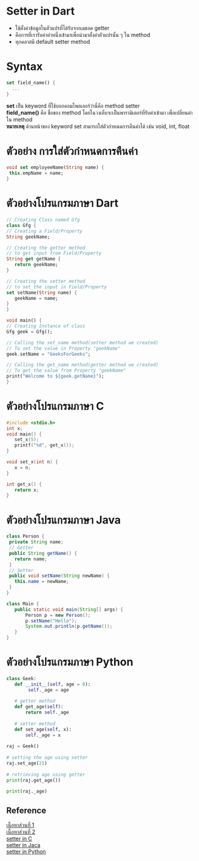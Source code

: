 # Setter in Dart
  - ใช้ตั้งค่าข้อมูลในตัวแปรที่ได้รับจากเมธอด getter
  - คือการที่เรารับค่าค่าหนึ่งเข้ามาเพื่อนำมาตั้งค่าตัวแปรนั้น ๆ ใน method
  - ทุกคลาสมี default setter method
# Syntax
```dart
set field_name() {
  ...
}
```
**set** เป็น keyword ที่ใช้บอกคอมไพลเลอร์ว่านี่คือ method setter <br>
**field_name()** คือ ชื่อของ method โดยในวงเล็บจะเป็นพารามิเตอร์ที่รับค่าเข้ามา เพื่อเปลี่ยนค่าใน method <br>
**หมายเหตุ** ด้านหน้าของ keyword set สามารถใส่ตัวกำหนดการคืนค่าได้ เช่น void, int, float
# ตัวอย่าง การใส่ตัวกำหนดการคืนค่า
 ```dart
void set employeeName(String name) {
  this.empName = name;
}
```
# ตัวอย่างโปรแกรมภาษา Dart
 ```dart
// Creating Class named Gfg
class Gfg {
// Creating a Field/Property
String geekName;

// Creating the getter method
// to get input from Field/Property
String get getName {
	return geekName;
}

// Creating the setter method
// to set the input in Field/Property
set setName(String name) {
	geekName = name;
}
}

void main() {
// Creating Instance of class
Gfg geek = Gfg();

// Calling the set_name method(setter method we created)
// To set the value in Property "geekName"
geek.setName = "GeeksForGeeks";

// Calling the get_name method(getter method we created)
// To get the value from Property "geekName"
print("Welcome to ${geek.getName}");
}

```
# ตัวอย่างโปรแกรมภาษา C
 ```c
#include <stdio.h>
int x;
void main() {
    set_x(5);
    printf("%d", get_x());
}

void set_x(int n) {
    x = n;
}

int get_x() {
    return x;
}

```
# ตัวอย่างโปรแกรมภาษา Java
 ```java
class Person {
  private String name; 
  // Getter
  public String getName() {
    return name;
  }
  // Setter
  public void setName(String newName) {
    this.name = newName;
  }
}

class Main {
    public static void main(String[] args) {
        Person p = new Person();
        p.setName("Hello");
        System.out.println(p.getName());
    }
}

```
# ตัวอย่างโปรแกรมภาษา Python
 ```python
class Geek:
    def __init__(self, age = 0):
         self._age = age
      
    # getter method
    def get_age(self):
        return self._age
      
    # setter method
    def set_age(self, x):
        self._age = x
  
raj = Geek()
  
# setting the age using setter
raj.set_age(21)
  
# retrieving age using getter
print(raj.get_age())
  
print(raj._age)

```

## **Reference**
[เนื้อหาส่วนที่ 1](https://www.geeksforgeeks.org/getter-and-setter-methods-in-dart/)
<br>
[เนื้อหาส่วนที่ 2](https://www.tutorialspoint.com/getter-and-setter-in-dart-programming)
<br>
[setter in C](https://stackoverflow.com/questions/27316233/getters-and-setters-in-pure-c)
<br>
[setter in Jaca](https://www.w3schools.com/java/java_encapsulation.asp)
<br>
[setter in Python](https://www.geeksforgeeks.org/getter-and-setter-in-python/)
<br>
